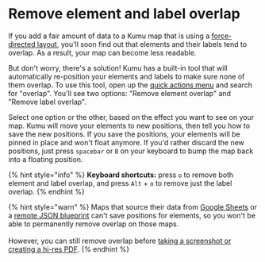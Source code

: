 # Remove element and label overlap

If you add a fair amount of data to a Kumu map that is using a [force-directed layout](/guides/layouts/force-directed.md), you'll soon find out that elements and their labels tend to overlap. As a result, your map can become less readable.

But don't worry, there's a solution! Kumu has a built-in tool that will automatically re-position your elements and labels to make sure none of them overlap. To use this tool, open up the [quick actions menu](/guides/quick-actions.md) and search for "overlap". You'll see two options: "Remove element overlap" and "Remove label overlap".

Select one option or the other, based on the effect you want to see on your map. Kumu will move your elements to new positions, then tell you how to save the new positions. If you save the positions, your elements will be pinned in place and won't float anymore. If you'd rather discard the new positions, just press `spacebar` or `B` on your keyboard to bump the map back into a floating position.

{% hint style="info" %}
<b>Keyboard shortcuts:</b> press <code>o</code> to remove both element and label overlap, and press <code>Alt</code> + <code>o</code> to remove just the label overlap.
{% endhint %}

{% hint style="warn" %}
Maps that source their data from <a class="alert-link" href="/guides/import.md#import-from-google-sheets">Google Sheets</a> or a <a class="alert-link" href="/guides/blueprints.md#set-a-remote-blueprint">remote JSON blueprint</a> can't save positions for elements, so you won't be able to permanently remove overlap on those maps.
<br><br>
However, you can still remove overlap before <a class="alert-link" href="/overview/collaboration.md#create-a-screenshot">taking a screenshot or creating a hi-res PDF</a>.
{% endhint %}


<!-- Before:

![before remove overlap](/images/before-remove-overlap.png)

After:

![after remove overlap](/images/after-remove-overlap.png) -->





